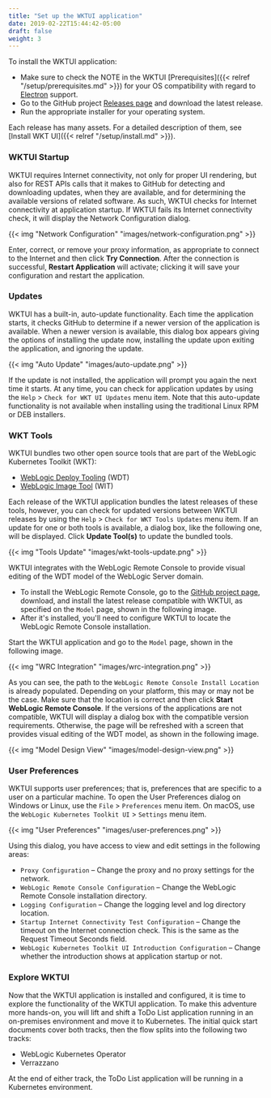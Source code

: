 ```yaml
---
title: "Set up the WKTUI application"
date: 2019-02-22T15:44:42-05:00
draft: false
weight: 3
---
```

To install the WKTUI application:

- Make sure to check the NOTE in the WKTUI [Prerequisites]({{< relref "/setup/prerequisites.md" >}}) for your OS compatibility with regard to [Electron](https://www.npmjs.com/package/electron) support.
- Go to the GitHub project [Releases page](https://github.com/oracle/weblogic-toolkit-ui/releases) and download the latest release.
- Run the appropriate installer for your operating system.

Each release has many assets. For a detailed description of them, see [Install WKT UI]({{< relref "/setup/install.md" >}}).

### WKTUI Startup

WKTUI requires Internet connectivity, not only for proper UI rendering, but also for REST APIs calls that it makes to GitHub for detecting and downloading updates, when they are available, and for determining the available versions of related software.  As such, WKTUI checks for Internet connectivity at application startup.  If WKTUI fails its Internet connectivity check, it will display the Network Configuration dialog.  

{{< img "Network Configuration" "images/network-configuration.png" >}}

Enter, correct, or remove your proxy information, as appropriate to connect to the Internet and then click **Try Connection**.  After the connection is successful, **Restart Application** will activate; clicking it will save your configuration and restart the application.

### Updates

WKTUI has a built-in, auto-update functionality.  Each time the application starts, it checks GitHub to determine if a newer version of the application is available.  When a newer version is available, this dialog box appears giving the options of installing the update now, installing the update upon exiting the application, and ignoring the update.    

{{< img "Auto Update" "images/auto-update.png" >}}

If the update is not installed, the application will prompt you again the next time it starts. At any time, you can check for application updates by using the `Help` > `Check for WKT UI Updates` menu item.  Note that this auto-update functionality is not available when installing using the traditional Linux RPM or DEB installers.

### WKT Tools

WKTUI bundles two other open source tools that are part of the WebLogic Kubernetes Toolkit (WKT):

- [WebLogic Deploy Tooling](https://github.com/oracle/weblogic-deploy-tooling) (WDT)
- [WebLogic Image Tool](https://github.com/oracle/weblogic-image-tool) (WIT)

Each release of the WKTUI application bundles the latest releases of these tools, however, you can check for updated versions between WKTUI releases by using the `Help` > `Check for WKT Tools Updates` menu item.  If an update for one or both tools is available, a dialog box, like the following one, will be displayed. Click **Update Tool(s)**  to update the bundled tools.

{{< img "Tools Update" "images/wkt-tools-update.png" >}}

WKTUI integrates with the WebLogic Remote Console to provide visual editing of the WDT model of the WebLogic Server domain.

- To install the WebLogic Remote Console, go to the [GitHub project page](https://github.com/oracle/weblogic-remote-console), download, and install the latest release compatible with WKTUI, as specified on the `Model` page, shown in the following image.  
- After it's installed, you'll need to configure WKTUI to locate the WebLogic Remote Console installation.  

Start the WKTUI application and go to the `Model` page, shown in the following image.

{{< img "WRC Integration" "images/wrc-integration.png" >}}

As you can see, the path to the `WebLogic Remote Console Install Location` is already populated. Depending on your platform, this may or may not be the case.  Make sure that the location is correct and then click **Start WebLogic Remote Console**.  If the versions of the applications are not compatible, WKTUI will display a dialog box with the compatible version requirements.  Otherwise, the page will be refreshed with a screen that provides visual editing of the WDT model, as shown in the following image.

{{< img "Model Design View" "images/model-design-view.png" >}}

### User Preferences

WKTUI supports user preferences; that is, preferences that are specific to a user on a particular machine.  To open the User Preferences dialog on Windows or Linux, use the `File` > `Preferences` menu item.  On macOS, use the `WebLogic Kubernetes Toolkit UI` > `Settings` menu item.  

{{< img "User Preferences" "images/user-preferences.png" >}}

Using this dialog, you have access to view and edit settings in the following areas:

- `Proxy Configuration` – Change the proxy and no proxy settings for the network.
- `WebLogic Remote Console Configuration` – Change the WebLogic Remote Console installation directory.
- `Logging Configuration` – Change the logging level and log directory location.
- `Startup Internet Connectivity Test Configuration` – Change the timeout on the Internet connection check.  This is the same as the Request Timeout Seconds field.
- `WebLogic Kubernetes Toolkit UI Introduction Configuration` – Change whether the introduction shows at application startup or not.

### Explore WKTUI

Now that the WKTUI application is installed and configured, it is time to explore the functionality of the WKTUI application.  To make this adventure more hands-on, you will lift and shift a ToDo List application running in an on-premises environment and move it to Kubernetes.  The initial quick start documents cover both tracks, then the flow splits into the following two tracks:

- WebLogic Kubernetes Operator
- Verrazzano

At the end of either track, the ToDo List application will be running in a Kubernetes environment.
